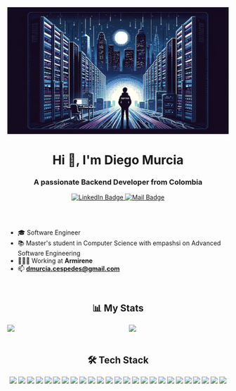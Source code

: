 <img src="resources/backend_developer.png">
<h1 align="center">Hi 👋, I'm Diego Murcia</h1>
<h3 align="center">A passionate Backend Developer from Colombia</h3>

<p align="center">
  <a href="https://www.linkedin.com/in/diego-alejandro-murcia-cespedes-backend/">
    <img src="https://img.shields.io/badge/LinkedIn-0077B5?style=for-the-badge&logo=linkedin&logoColor=white" alt="LinkedIn Badge"/>
  </a>
  <a href="mailto:dmurcia.cespedes@gmail.com">
    <img src="https://img.shields.io/badge/Gmail-D14836?style=for-the-badge&logo=gmail&logoColor=white" alt="Mail Badge"/>
  </a>
</p>

<br/>
<br/>

- 🎓 Software Engineer
- 📚 Master's student in Computer Science with empashsi on Advanced Software Engineering
- 🧑🏻‍💻 Working at **Armirene**
- 📫 **dmurcia.cespedes@gmail.com**

<br/>

<h2 align="center">📊 My Stats</h3>
<div>
    <div style="float: left; width: 45%; margin-right: 5%;">
        <img src="https://github-readme-stats.vercel.app/api?username=Diego-Murcia&show_icons=true&theme=dark"/>
    </div>
    <div style="float: right; width: 45%; margin-left: 5%;">
        <img src="https://github-readme-stats.vercel.app/api/top-langs/?username=Diego-Murcia&layout=compact&theme=dark"/>
    </div>
</div>
<div style="clear: both;"></div>

<br/>

<h2 align="center">🛠️ Tech Stack</h3>
<p align="center">
    <img src="https://img.shields.io/badge/java-%23ED8B00.svg?style=for-the-badge&logo=openjdk&logoColor=white"/>
    <img src="https://img.shields.io/badge/go-%2300ADD8.svg?style=for-the-badge&logo=go&logoColor=white"/>
    <img src="https://img.shields.io/badge/kotlin-%237F52FF.svg?style=for-the-badge&logo=kotlin&logoColor=white"/>
    <img src="https://img.shields.io/badge/spring-%236DB33F.svg?style=for-the-badge&logo=spring&logoColor=white"/>
    <img src="https://img.shields.io/badge/Apache%20Spark-FDEE21?style=flat-square&logo=apachespark&logoColor=black"/>
    <img src="https://img.shields.io/badge/Apache%20Kafka-000?style=for-the-badge&logo=apachekafka"/>
    <img src="https://img.shields.io/badge/scala-%23DC322F.svg?style=for-the-badge&logo=scala&logoColor=white"/>
    <img src="https://img.shields.io/badge/GoogleCloud-%234285F4.svg?style=for-the-badge&logo=google-cloud&logoColor=white"/>
    <img src="https://img.shields.io/badge/AWS-%23FF9900.svg?style=for-the-badge&logo=amazon-aws&logoColor=white"/>
    <img src="https://img.shields.io/badge/docker-%230db7ed.svg?style=for-the-badge&logo=docker&logoColor=white"/>
    <img src="https://img.shields.io/badge/Apache%20Maven-C71A36?style=for-the-badge&logo=Apache%20Maven&logoColor=white"/>
    <img src="https://img.shields.io/badge/Gradle-02303A.svg?style=for-the-badge&logo=Gradle&logoColor=white"/>
    <img src="https://img.shields.io/badge/jenkins-%232C5263.svg?style=for-the-badge&logo=jenkins&logoColor=white"/>
    <img src="https://img.shields.io/badge/github%20actions-%232671E5.svg?style=for-the-badge&logo=githubactions&logoColor=white"/>
    <img src="https://img.shields.io/badge/redis-%23DD0031.svg?style=for-the-badge&logo=redis&logoColor=white"/>
    <img src="https://img.shields.io/badge/Postman-FF6C37?style=for-the-badge&logo=postman&logoColor=white"/>
    <img src="https://img.shields.io/badge/Oracle-F80000?style=for-the-badge&logo=oracle&logoColor=white"/>
    <img src="https://img.shields.io/badge/postgres-%23316192.svg?style=for-the-badge&logo=postgresql&logoColor=white"/>
    <img src="https://img.shields.io/badge/MongoDB-%234ea94b.svg?style=for-the-badge&logo=mongodb&logoColor=white"/>
    <img src="https://img.shields.io/badge/SonarQube-black?style=for-the-badge&logo=sonarqube&logoColor=4E9BCD"/>
    <img src="https://img.shields.io/badge/splunk-%23000000.svg?style=for-the-badge&logo=splunk&logoColor=white"/>
    <img src="https://img.shields.io/badge/github-%23121011.svg?style=for-the-badge&logo=github&logoColor=white"/>
    <img src="https://img.shields.io/badge/bitbucket-%230047B3.svg?style=for-the-badge&logo=bitbucket&logoColor=white"/>
    <img src="https://img.shields.io/badge/jira-%230A0FFF.svg?style=for-the-badge&logo=jira&logoColor=white"/>
    <img src="https://img.shields.io/badge/git-%23F05033.svg?style=for-the-badge&logo=git&logoColor=white"/>
</p>
